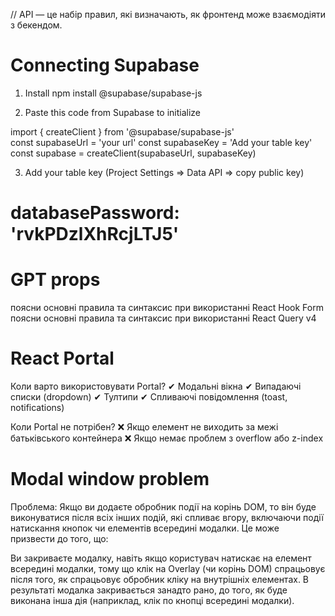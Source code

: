 // API — це набір правил, які визначають, як фронтенд може взаємодіяти з бекендом.

# Connecting Supabase

1. Install npm install @supabase/supabase-js

2. Paste this code from Supabase to initialize

import { createClient } from '@supabase/supabase-js'  
const supabaseUrl = 'your url'
const supabaseKey = 'Add your table key'
const supabase = createClient(supabaseUrl, supabaseKey)

3. Add your table key (Project Settings => Data API => copy public key)

# databasePassword: 'rvkPDzlXhRcjLTJ5'

# GPT props

поясни основні правила та синтаксис при використанні React Hook Form
поясни основні правила та синтаксис при використанні React Query v4

# React Portal

Коли варто використовувати Portal?
✔ Модальні вікна
✔ Випадаючі списки (dropdown)
✔ Тултипи
✔ Спливаючі повідомлення (toast, notifications)

Коли Portal не потрібен?
❌ Якщо елемент не виходить за межі батьківського контейнера
❌ Якщо немає проблем з overflow або z-index

# Modal window problem

Проблема:
Якщо ви додаєте обробник події на корінь DOM, то він буде виконуватися після всіх інших подій, які спливає вгору, включаючи події натискання кнопок чи елементів всередині модалки. Це може призвести до того, що:

Ви закриваєте модалку, навіть якщо користувач натискає на елемент всередині модалки, тому що клік на Overlay (чи корінь DOM) спрацьовує після того, як спрацьовує обробник кліку на внутрішніх елементах.
В результаті модалка закривається занадто рано, до того, як буде виконана інша дія (наприклад, клік по кнопці всередині модалки).
